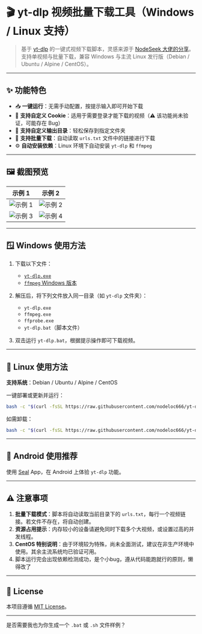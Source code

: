 
# 🎬 yt-dlp 视频批量下载工具（Windows / Linux 支持）

> 基于 [yt-dlp](https://github.com/yt-dlp/yt-dlp) 的一键式视频下载脚本，灵感来源于 [NodeSeek 大佬的分享](https://www.nodeseek.com/post-334093-2#15)。
> 支持单视频与批量下载，兼容 Windows 与主流 Linux 发行版（Debian / Ubuntu / Alpine / CentOS）。

---

## ✨ 功能特色

* 📥 **一键运行**：无需手动配置，按提示输入即可开始下载
* 🍪 **支持自定义 Cookie**：适用于需要登录才能下载的视频（⚠️ 该功能尚未验证，可能存在 Bug）
* 📂 **支持自定义输出目录**：轻松保存到指定文件夹
* 📃 **支持批量下载**：自动读取 `urls.txt` 文件中的链接进行下载
* ⚙️ **自动安装依赖**：Linux 环境下自动安装 `yt-dlp` 和 `ffmpeg`

---

## 🖼️ 截图预览

| 示例 1                                                                   | 示例 2                                                                   |
| ---------------------------------------------------------------------- | ---------------------------------------------------------------------- |
| ![示例 1](https://img.cccd.cloudns.be/file/1746720584399_1000193433.jpg) | ![示例 2](https://img.cccd.cloudns.be/file/1746720581006_1000193434.jpg) |
| ![示例 3](https://img.cccd.cloudns.be/file/1746720588978_1000193428.jpg) | ![示例 4](https://img.cccd.cloudns.be/file/1746720587272_1000193427.jpg) |

---

## 🪟 Windows 使用方法

1. 下载以下文件：

   * [`yt-dlp.exe`](https://github.com/yt-dlp/yt-dlp)
   * [`ffmpeg` Windows 版本](https://www.gyan.dev/ffmpeg/builds/ffmpeg-git-full.7z)

2. 解压后，将下列文件放入同一目录（如 `yt-dlp` 文件夹）：

   * `yt-dlp.exe`
   * `ffmpeg.exe`
   * `ffprobe.exe`
   * `yt-dlp.bat`（脚本文件）

3. 双击运行 `yt-dlp.bat`，根据提示操作即可下载视频。

---

## 🐧 Linux 使用方法

**支持系统**：Debian / Ubuntu / Alpine / CentOS

一键部署或更新并运行：

```bash
bash -c "$(curl -fsSL https://raw.githubusercontent.com/nodeloc666/yt-dlp-script/main/install.sh)"
```

如需卸载：

```bash
bash -c "$(curl -fsSL https://raw.githubusercontent.com/nodeloc666/yt-dlp-script/main/uninstall.sh)"
```

---

## 📱 Android 使用推荐

使用 [Seal](https://github.com/JunkFood02/Seal) App，在 Android 上体验 `yt-dlp` 功能。

---

## ⚠️ 注意事项

1. **批量下载模式**：脚本将自动读取当前目录下的 `urls.txt`，每行一个视频链接。若文件不存在，将自动创建。
2. **资源占用提示**：内存较小的设备请避免同时下载多个大视频，或设置过高的并发线程。
3. **CentOS 特别说明**：由于环境较为特殊，尚未全面测试，建议在非生产环境中使用。其余主流系统均已验证可用。
4. 脚本运行完会出现依赖检测成功，是个小bug，遵从代码能跑就行的原则，懒得改了

---

## 📄 License

本项目遵循 [MIT License](https://opensource.org/licenses/MIT)。

---

是否需要我也为你生成一个 `.bat` 或 `.sh` 文件样例？

